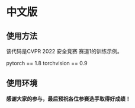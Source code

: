 

# 中文版
## 使用方法

该代码是CVPR 2022 安全竞赛 赛道1的训练示例。

pytorch == 1.8
torchvision == 0.9

## 使用环境




**感谢大家的参与，最后预祝各位参赛选手取得好成绩！**
